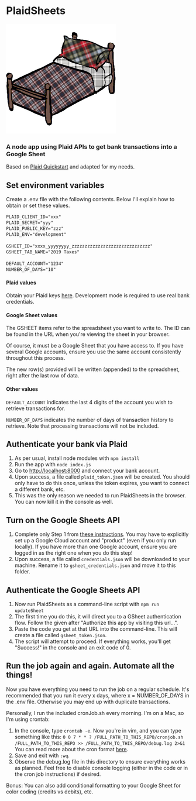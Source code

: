 # PlaidSheets

![PlaidSheets](public/plaidsheets.png)
### A node app using Plaid APIs to get bank transactions into a Google Sheet

Based on [Plaid Quickstart](https://plaid.com/docs/quickstart) and adapted for my needs.

## Set environment variables

Create a .env file with the following contents.  Below I'll explain how to obtain or set these values.

```
PLAID_CLIENT_ID="xxx"
PLAID_SECRET="yyy"
PLAID_PUBLIC_KEY="zzz"
PLAID_ENV="development"

GSHEET_ID="xxxx_yyyyyyyy_zzzzzzzzzzzzzzzzzzzzzzzzzzzzzz"
GSHEET_TAB_NAME="2019 Taxes"

DEFAULT_ACCOUNT="1234"
NUMBER_OF_DAYS="10"
```

#### Plaid values
Obtain your Plaid keys [here](https://dashboard.plaid.com/account/keys).  Development mode is required to use real bank credentials.

#### Google Sheet values
The GSHEET items refer to the spreadsheet you want to write to.  The ID can be found in the URL when you're viewing the sheet in your browser.

Of course, it must be a Google Sheet that you have access to.  If you have several Google accounts, ensure you use the same account consistently throughout this process.

The new row(s) provided will be written (appended) to the spreadsheet, right after the last row of data.


#### Other values
`DEFAULT_ACCOUNT` indicates the last 4 digits of the account you wish to retrieve transactions for.

`NUMBER_OF_DAYS` indicates the number of days of transaction history to retrieve.  Note that processing transactions will not be included.

## Authenticate your bank via Plaid
1. As per usual, install node modules with ```npm install```
1. Run the app with ```node index.js```
1. Go to [http://localhost:8000](http://localhost:8000) and connect your bank account.
1. Upon success, a file called `plaid_token.json` will be created.  You should only have to do this once, unless the token expires, you want to connect a different bank, etc.
1. This was the only reason we needed to run PlaidSheets in the browser.  You can now kill it in the console as well.

## Turn on the Google Sheets API

1. Complete only Step 1 from [these instructions](https://developers.google.com/sheets/api/quickstart/nodejs).  You may have to explicitly set up a Google Cloud account and "product" (even if you only run locally).  If you have more than one Google account, ensure you are logged in as the right one when you do this step!
1. Upon success, a file called `credentials.json` will be downloaded to your machine.  Rename it to `gsheet_credentials.json` and move it to this folder.

## Authenticate the Google Sheets API
1. Now run PlaidSheets as a command-line script with `npm run updateSheet`
1. The first time you do this, it will direct you to a GSheet authentication flow.  Follow the given after "Authorize this app by visiting this url...".
1. Paste the code you get at that URL into the command-line.  This will create a file called `gsheet_token.json`.
1. The script will attempt to proceed.  If everything works, you'll get "Success!" in the console and an exit code of 0.

## Run the job again and again.  Automate all the things!
Now you have everything you need to run the job on a regular schedule.  It's recommended that you run it every x days, where x = NUMBER_OF_DAYS in the .env file.  Otherwise you may end up with duplicate transactions.

Personally, I run the included cronJob.sh every morning.  I'm on a Mac, so I'm using crontab:

1. In the console, type `crontab -e`.  Now you're in vim, and you can type something like this:
```0 0 7 * * ? /FULL_PATH_TO_THIS_REPO/cronjob.sh /FULL_PATH_TO_THIS_REPO >> /FULL_PATH_TO_THIS_REPO/debug.log 2>&1``` You can read more about the cron format [here](http://www.nncron.ru/help/EN/working/cron-format.htm).
1. Save and exit with `:wq`.
1. Observe the debug.log file in this directory to ensure everything works as planned.  Feel free to disable console logging (either in the code or in the cron job instructions) if desired.

Bonus: You can also add conditional formatting to your Google Sheet for color coding (credits vs debits), etc.
